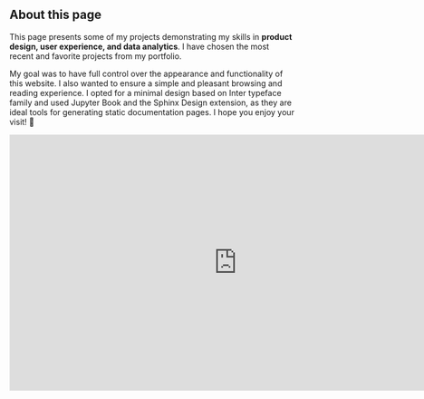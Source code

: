 ## About this page
This page presents some of my projects demonstrating my skills in **product design, user experience, and data analytics**. I have chosen the most recent and favorite projects from my portfolio.

My goal was to have full control over the appearance and functionality of this website. I also wanted to ensure a simple and pleasant browsing and reading experience. I opted for a minimal design based on Inter typeface family and used Jupyter Book and the Sphinx Design extension, as they are ideal tools for generating static documentation pages. I hope you enjoy your visit! 👀

<iframe style="border: 1px solid rgba(0, 0, 0, 0.1);" width="800" height="450" src="https://www.figma.com/embed?embed_host=share&url=https%3A%2F%2Fwww.figma.com%2Ffile%2FVdEfVPMatUJnRIrxjH8CgP%2FGuest-Book%3Ftype%3Dwhiteboard%26node-id%3D0%253A1%26t%3D7zH0ykzvMrICzmzI-1" allowfullscreen></iframe>